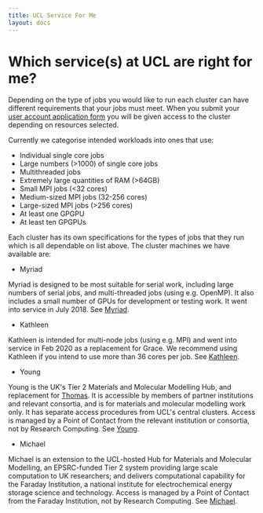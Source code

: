 ```yaml
---
title: UCL Service For Me
layout: docs
---
```


# Which service(s) at UCL are right for me?

Depending on the type of jobs you would like to run each cluster can have different requirements that your jobs must meet. When you submit your [user account application form](Account_Services.md) you will be given access to the cluster depending on resources selected.

Currently we categorise intended workloads into ones that use:

 - Individual single core jobs
 - Large numbers (>1000) of single core jobs
 - Multithreaded jobs
 - Extremely large quantities of RAM (>64GB)
 - Small MPI jobs (<32 cores)
 - Medium-sized MPI jobs (32-256 cores)
 - Large-sized MPI jobs (>256 cores)
 - At least one GPGPU
 - At least ten GPGPUs
    
Each cluster has its own specifications for the types of jobs that they run which is all dependable on list above. The cluster machines we have available are:

- Myriad

Myriad is designed to be most suitable for serial work, including large numbers of serial jobs, and multi-threaded jobs (using e.g. OpenMP). It also includes a small number of GPUs for development or testing work. It went into service in July 2018. See [Myriad](Clusters/Myriad.md).

- Kathleen
 
Kathleen is intended for multi-node jobs (using e.g. MPI) and went into service in Feb 2020 as a replacement for Grace. We recommend using Kathleen if you intend to use more than 36 cores per job. See [Kathleen](Clusters/Kathleen.md).

- Young

Young is the UK's Tier 2 Materials and Molecular Modelling Hub, and replacement for [Thomas](Clusters/Thomas.md). It is accessible by members of partner institutions and relevant consortia, and is for materials and molecular modelling work only. It has separate access procedures from UCL's central clusters. Access is managed by a Point of Contact from the relevant institution or consortia, not by Research Computing. See [Young](Clusters/Young.md).

- Michael

Michael is an extension to the UCL-hosted Hub for Materials and Molecular Modelling, an EPSRC-funded Tier 2 system providing large scale computation to UK researchers; and delivers computational capability for the Faraday Institution, a national institute for electrochemical energy storage science and technology. Access is managed by a Point of Contact from the Faraday Institution, not by Research Computing. See [Michael](Clusters/Michael.md).


